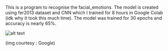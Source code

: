 This is a program to recognise the facial_emotions. The model is created using fer2013 dataset and CNN which I trained for 8 hours in Google
Colab (idk why it took this much time). The model was trained for 30 epochs and accuracy is nearly 65%.

![alt text](https://miro.medium.com/max/868/1*6xp-IY-M8lEEEN0UuUBq0w.jpeg)


(img courtesy : Google)
